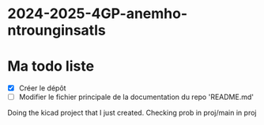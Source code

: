 # 2024-2025-4GP-anemho-ntrounginsatls

# Ma todo liste

 - [x] Créer le dépôt
 - [ ] Modifier le fichier principale de la documentation du repo 'README.md'

Doing the kicad project that I just created. Checking prob in proj/main in proj